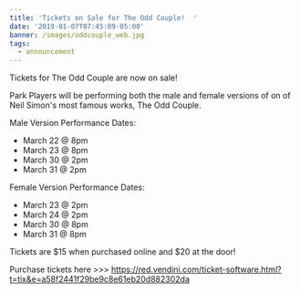 ```yaml
---
title: 'Tickets on Sale for The Odd Couple!  '
date: '2019-01-07T07:45:09-05:00'
banner: /images/oddcouple_web.jpg
tags:
  - announcement
---
```

Tickets for The Odd Couple are now on sale! 

Park Players will be performing both the male and female versions of on of Neil Simon's most famous works, The Odd Couple. 

Male Version Performance Dates: 

* March 22 @ 8pm
* March 23 @ 8pm
* March 30 @ 2pm
* March 31 @ 2pm

Female Version Performance Dates:

* March 23 @ 2pm
* March 24 @ 2pm
* March 30 @ 8pm
* March 31 @ 8pm

Tickets are $15 when purchased online and $20 at the door! 

Purchase tickets here >>> <https://red.vendini.com/ticket-software.html?t=tix&e=a58f2441f29be9c8e61eb20d882302da>
